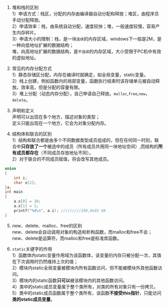 1. 堆和栈的区别  
1）申请方式：栈区，分配的内存由编译器自动分配和释放；堆区，由程序员手动分配释放。  
2）申请效率：栈，由系统自动分配，速度较快；堆，一般速度较慢，容易产生内存碎片。  
3）申请大小的限制：栈，是一块`连续`的内存区域，windows下一般是2M，是一种向低地址扩展的数据结构；  
堆，向高地址扩展的数据结构，是`不连续`的内存区域，大小受限于PC机中有效的虚拟地址。  

2. 常见的内存分配方式  
1）静态存储区分配，内存在编译时就确定，如全局变量，static变量。  
2）栈上创建，例如函数内的局部变量，函数执行结束时该存储单元被自动释放。效率高，但是分配的容量有限。  
3）堆上分配（动态内存分配），自己申请自己释放。`malloc`,`free`,`new`，`delete`。  

3. 声明和定义  
声明可以出现在多个地方，描述对象的类型；  
定义只能出现在一个地方，它会为对象分配内存。  

4. 结构体和联合的区别  
1）结构和联合都是由多个不同数据类型成员组成的，但在任何同一时刻，联合中**只存放了一个**被选中的成员（所有成员共用同一块地址空间）,而结构的**所有成员都存在**（不同成员存放地址不同）。  
2）对于联合的不同成员赋值，将会改写其他成员。  
```C
union
{
    int i;
    char x[2];
}a;
int main
{
    a.x[0] = 10;
    a.x[1] = 1;
    printf("%d\n", a.i); /////////266,0x01 0A
}
```

5. new、delete、malloc、free的区别  
new、delete会自动调用对象的构造和析构函数，而malloc和free不会；  
new、delete是运算符，而malloc和free是标准库函数。  

6. `static`关键字的作用  
1）函数体内static变量作用域为该函数体，该变量的内存只被分配一次，其值在下次调用时仍然维持上次的值；  
2）模块内static全局变量被模块内所有函数访问，但不能被模块外其他函数访问。  
3）模块内的static函数**只可以**被该模块内的其他函数访问。  
4）类中的static成员变量属于整个类所有，对类的所有对象只有一份拷贝。  
5）类中的static成员函数属于整个类所有，该函数**不接受this指针**，只能访问**类的static成员变量**。  

